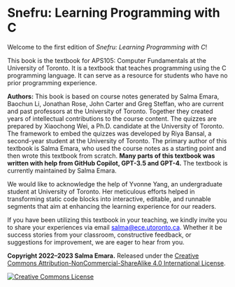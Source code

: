 # Snefru: Learning Programming with C

Welcome to the first edition of *Snefru: Learning Programming with C*!  

This book is the textbook for APS105: Computer Fundamentals at the University of Toronto. It is a textbook that teaches programming using the C programming language. It can serve as a resource for students who have no prior programming experience.

**Authors:** This book is based on course notes generated by Salma Emara, Baochun Li, Jonathan Rose, John Carter and Greg Steffan, who are current and past professors at the University of Toronto. Together they created years of intellectual contributions to the course content. The quizzes are prepared by Xiaochong Wei, a Ph.D. candidate at the University of Toronto. The framework to embed the quizzes was developed by Riya Bansal, a second-year student at the University of Toronto. The primary author of this textbook is Salma Emara, who used the course notes as a starting point and then wrote this textbook from scratch. **Many parts of this textbook was written with help from GitHub Copilot, GPT-3.5 and GPT-4.** The textbook is currently maintained by Salma Emara.

We would like to acknowledge the help of Yvonne Yang, an undergraduate student at University of Toronto. Her meticulous efforts helped in transforming static code blocks into interactive, editable, and runnable segments that aim at enhancing the learning experience for our readers.

If you have been utilizing this textbook in your teaching, we kindly invite you to share your experiences via email   <span style="color:blue"><u>salma<i>@</i>ece<i>.</i>utoronto<i>.</i>ca</u></span>. Whether it be success stories from your classroom, constructive feedback, or suggestions for improvement, we are eager to hear from you. 

**Copyright 2022–2023 Salma Emara.** Released under the <a rel="license" href="https://creativecommons.org/licenses/by-nc-sa/4.0/">Creative Commons Attribution-NonCommercial-ShareAlike 4.0 International License</a>.

<a rel="license" href="http://creativecommons.org/licenses/by-nc-sa/4.0/">
<img alt="Creative Commons License" style="border-width:0"
src="https://i.creativecommons.org/l/by-nc-sa/4.0/80x15.png" /></a>
